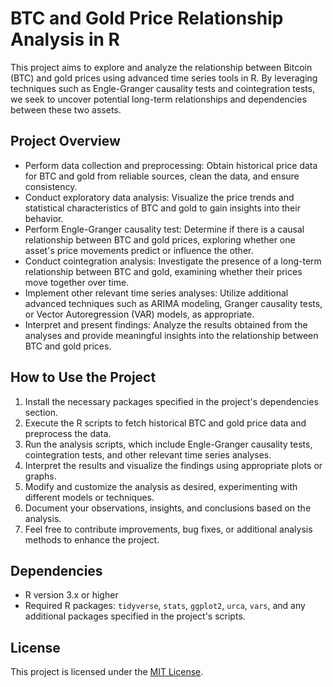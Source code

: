 # BTC and Gold Price Relationship Analysis in R

This project aims to explore and analyze the relationship between Bitcoin (BTC) and gold prices using advanced time series tools in R. By leveraging techniques such as Engle-Granger causality tests and cointegration tests, we seek to uncover potential long-term relationships and dependencies between these two assets.

## Project Overview
- Perform data collection and preprocessing: Obtain historical price data for BTC and gold from reliable sources, clean the data, and ensure consistency.
- Conduct exploratory data analysis: Visualize the price trends and statistical characteristics of BTC and gold to gain insights into their behavior.
- Perform Engle-Granger causality test: Determine if there is a causal relationship between BTC and gold prices, exploring whether one asset's price movements predict or influence the other.
- Conduct cointegration analysis: Investigate the presence of a long-term relationship between BTC and gold, examining whether their prices move together over time.
- Implement other relevant time series analyses: Utilize additional advanced techniques such as ARIMA modeling, Granger causality tests, or Vector Autoregression (VAR) models, as appropriate.
- Interpret and present findings: Analyze the results obtained from the analyses and provide meaningful insights into the relationship between BTC and gold prices.

## How to Use the Project
1. Install the necessary packages specified in the project's dependencies section.
2. Execute the R scripts to fetch historical BTC and gold price data and preprocess the data.
3. Run the analysis scripts, which include Engle-Granger causality tests, cointegration tests, and other relevant time series analyses.
4. Interpret the results and visualize the findings using appropriate plots or graphs.
5. Modify and customize the analysis as desired, experimenting with different models or techniques.
6. Document your observations, insights, and conclusions based on the analysis.
7. Feel free to contribute improvements, bug fixes, or additional analysis methods to enhance the project.

## Dependencies
- R version 3.x or higher
- Required R packages: `tidyverse`, `stats`, `ggplot2`, `urca`, `vars`, and any additional packages specified in the project's scripts.

## License
This project is licensed under the [MIT License](LICENSE).
